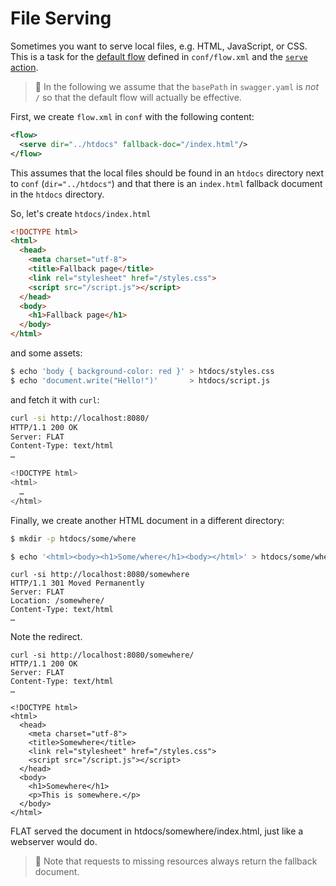 # File Serving

Sometimes you want to serve local files, e.g. HTML, JavaScript, or CSS. This is a task for the [default flow](/reference/flow.md#default-flow) defined in `conf/flow.xml` and the [`serve` action](/reference/actions/serve.md).

> 📎
> In the following we assume that the `basePath` in `swagger.yaml` is *not* `/` so that
> the default flow will actually be effective.

First, we create `flow.xml` in `conf` with the following content:

```xml
<flow>
  <serve dir="../htdocs" fallback-doc="/index.html"/>
</flow>
```

This assumes that the local files should be found in an `htdocs` directory next to `conf` (`dir="../htdocs"`) and that there is an `index.html` fallback document in the `htdocs` directory.

So, let's create `htdocs/index.html`

```html
<!DOCTYPE html>
<html>
  <head>
    <meta charset="utf-8">
    <title>Fallback page</title>
    <link rel="stylesheet" href="/styles.css">
    <script src="/script.js"></script>
  </head>
  <body>
    <h1>Fallback page</h1>
  </body>
</html>
```

and some assets:

```bash
$ echo 'body { background-color: red }' > htdocs/styles.css
$ echo 'document.write("Hello!")'       > htdocs/script.js
```


and fetch it with `curl`:

```bash
curl -si http://localhost:8080/
HTTP/1.1 200 OK
Server: FLAT
Content-Type: text/html
…

<!DOCTYPE html>
<html>
  …
</html>
```

Finally, we create another HTML document in a different directory:

```bash
$ mkdir -p htdocs/some/where

$ echo '<html><body><h1>Some/where</h1><body></html>' > htdocs/some/where/index.html
```


```shell
curl -si http://localhost:8080/somewhere
HTTP/1.1 301 Moved Permanently
Server: FLAT
Location: /somewhere/
Content-Type: text/html
…

```

Note the redirect.

```shell
curl -si http://localhost:8080/somewhere/
HTTP/1.1 200 OK
Server: FLAT
Content-Type: text/html
…

<!DOCTYPE html>
<html>
  <head>
    <meta charset="utf-8">
    <title>Somewhere</title>
    <link rel="stylesheet" href="/styles.css">
    <script src="/script.js"></script>
  </head>
  <body>
    <h1>Somewhere</h1>
    <p>This is somewhere.</p>
  </body>
</html>
```

FLAT served the document in htdocs/somewhere/index.html, just like a webserver would do.

> 📎
> Note that requests to missing resources always return the fallback document.
